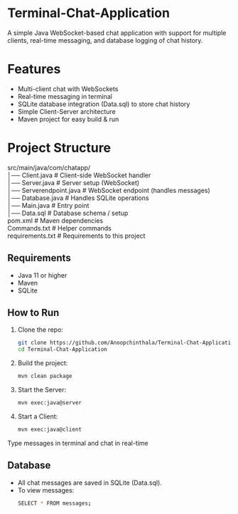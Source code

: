 # Terminal-Chat-Application
A simple Java WebSocket-based chat application with support for multiple clients, real-time messaging, and database logging of chat history.

# Features
- Multi-client chat with WebSockets
- Real-time messaging in terminal
- SQLite database integration (Data.sql) to store chat history
- Simple Client-Server architecture
- Maven project for easy build & run

# Project Structure
src/main/java/com/chatapp/ <br>
│── Client.java           # Client-side WebSocket handler <br>
│── Server.java           # Server setup (WebSocket) <br>
│── Serverendpoint.java   # WebSocket endpoint (handles messages) <br>
│── Database.java         # Handles SQLite operations <br>
│── Main.java             # Entry point <br>
│── Data.sql              # Database schema / setup <br>
pom.xml                   # Maven dependencies <br>
Commands.txt              # Helper commands <br>
requirements.txt          # Requirements to this project <br>

## Requirements
- Java 11 or higher
- Maven
- SQLite

## How to Run

1) Clone the repo:
    ```bash 
    git clone https://github.com/Anoopchinthala/Terminal-Chat-Application.git
    cd Terminal-Chat-Application

2) Build the project:
    ```bash
    mvn clean package

3) Start the Server:
    ```bash
    mvn exec:java@server

4) Start a Client:
    ```bash
    mvn exec:java@client

Type messages in terminal and chat in real-time 

## Database

- All chat messages are saved in SQLite (Data.sql).
- To view messages:
    ```bash
    SELECT * FROM messages;
